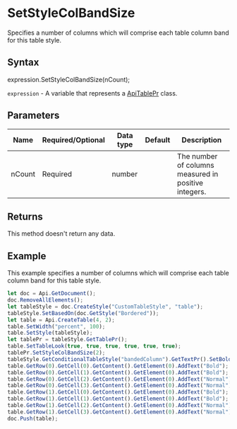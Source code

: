 # SetStyleColBandSize

Specifies a number of columns which will comprise each table column band for this table style.

## Syntax

expression.SetStyleColBandSize(nCount);

`expression` - A variable that represents a [ApiTablePr](../ApiTablePr.md) class.

## Parameters

| **Name** | **Required/Optional** | **Data type** | **Default** | **Description** |
| ------------- | ------------- | ------------- | ------------- | ------------- |
| nCount | Required | number |  | The number of columns measured in positive integers. |

## Returns

This method doesn't return any data.

## Example

This example specifies a number of columns which will comprise each table column band for this table style.

```javascript
let doc = Api.GetDocument();
doc.RemoveAllElements();
let tableStyle = doc.CreateStyle("CustomTableStyle", "table");
tableStyle.SetBasedOn(doc.GetStyle("Bordered"));
let table = Api.CreateTable(4, 2);
table.SetWidth("percent", 100);
table.SetStyle(tableStyle);
let tablePr = tableStyle.GetTablePr();
table.SetTableLook(true, true, true, true, true, true);
tablePr.SetStyleColBandSize(2);
tableStyle.GetConditionalTableStyle("bandedColumn").GetTextPr().SetBold(true);
table.GetRow(0).GetCell(0).GetContent().GetElement(0).AddText("Bold");
table.GetRow(0).GetCell(1).GetContent().GetElement(0).AddText("Bold");
table.GetRow(0).GetCell(2).GetContent().GetElement(0).AddText("Normal");
table.GetRow(0).GetCell(3).GetContent().GetElement(0).AddText("Normal");
table.GetRow(1).GetCell(0).GetContent().GetElement(0).AddText("Bold");
table.GetRow(1).GetCell(1).GetContent().GetElement(0).AddText("Bold");
table.GetRow(1).GetCell(2).GetContent().GetElement(0).AddText("Normal");
table.GetRow(1).GetCell(3).GetContent().GetElement(0).AddText("Normal");
doc.Push(table);
```

